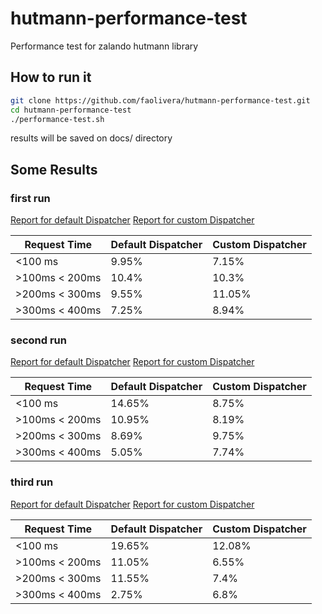 # hutmann-performance-test
Performance test for zalando hutmann library

## How to run it
```bash
git clone https://github.com/faolivera/hutmann-performance-test.git
cd hutmann-performance-test
./performance-test.sh
```
results will be saved on docs/ directory


## Some Results

### first run
[Report for default Dispatcher](https://faolivera.github.io/hutmann-performance-test/report_2017-05-0218:16:46/default-dispatcher-report/)
[Report for custom Dispatcher](https://faolivera.github.io/hutmann-performance-test/report_2017-05-0218:16:46/custom-dispatcher-report/)

|Request Time   | Default Dispatcher | Custom Dispatcher|
|-------------  | -------------------| ---------------  |
|   <100 ms     | 9.95%              | 7.15%            | 
|>100ms < 200ms | 10.4%              | 10.3%            | 
|>200ms < 300ms | 9.55%              | 11.05%           | 
|>300ms < 400ms | 7.25%              | 8.94%            |

### second run
[Report for default Dispatcher](https://faolivera.github.io/hutmann-performance-test/report_2017-05-0219:03:40/default-dispatcher-report/)
[Report for custom Dispatcher](https://faolivera.github.io/hutmann-performance-test/report_2017-05-0219:03:40/custom-dispatcher-report/)

|Request Time   | Default Dispatcher | Custom Dispatcher|
|-------------  | -------------------| ---------------|
|   <100 ms     | 14.65%             | 8.75%|
|>100ms < 200ms | 10.95%             | 8.19% |
|>200ms < 300ms | 8.69%              | 9.75% |
|>300ms < 400ms | 5.05%              | 7.74%  | 

### third run
[Report for default Dispatcher](https://faolivera.github.io/hutmann-performance-test/report_2017-05-0219:12:30/default-dispatcher-report/)
[Report for custom Dispatcher](https://faolivera.github.io/hutmann-performance-test/report_2017-05-0219:12:30/custom-dispatcher-report/)

|Request Time   | Default Dispatcher | Custom Dispatcher|
|-------------  | -------------------| ---------------
|   <100 ms     | 19.65%             | 12.08%|
|>100ms < 200ms | 11.05%             | 6.55%| 
|>200ms < 300ms | 11.55%             | 7.4% |
|>300ms < 400ms | 2.75%              | 6.8%  |
